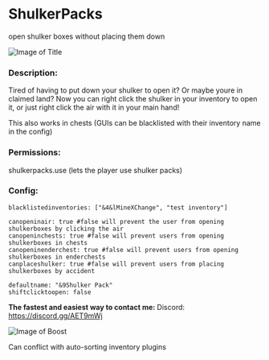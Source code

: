 # ShulkerPacks
open shulker boxes without placing them down

![Image of Title](https://imgur.com/gallery/i0CP79J)

### Description:
Tired of having to put down your shulker to open it? Or maybe youre in claimed land? Now you can right click the shulker in your inventory to open it, or just right click the air with it in your main hand!

This also works in chests (GUIs can be blacklisted with their inventory name in the config)

### Permissions:
shulkerpacks.use (lets the player use shulker packs)

### Config:
```
blacklistedinventories: ["&4&lMineXChange", "test inventory"]

canopeninair: true #false will prevent the user from opening shulkerboxes by clicking the air
canopeninchests: true #false will prevent users from opening shulkerboxes in chests
canopeninenderchest: true #false will prevent users from opening shulkerboxes in enderchests
canplaceshulker: true #false will prevent users from placing shulkerboxes by accident

defaultname: "&9Shulker Pack"
shiftclicktoopen: false
```
__The fastest and easiest way to contact me:__
Discord: https://discord.gg/AET9mWj

![Image of Boost](https://imgur.com/gallery/fx0GJ8N)

Can conflict with auto-sorting inventory plugins
